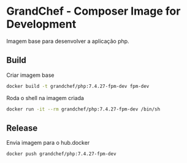 # GrandChef - Composer Image for Development
Imagem base para desenvolver a aplicação php.

## Build

Criar imagem base
```sh
docker build -t grandchef/php:7.4.27-fpm-dev fpm-dev
```

Roda o shell na imagem criada
```sh
docker run -it --rm grandchef/php:7.4.27-fpm-dev /bin/sh
```

## Release

Envia imagem para o hub.docker
```sh
docker push grandchef/php:7.4.27-fpm-dev
```
